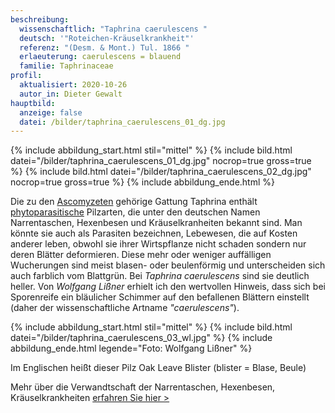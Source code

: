 ```yaml
---
beschreibung:
  wissenschaftlich: "Taphrina caerulescens "
  deutsch: '"Roteichen-Kräuselkrankheit"'
  referenz: "(Desm. & Mont.) Tul. 1866 "
  erlaeuterung: caerulescens = blauend
  familie: Taphrinaceae
profil:
  aktualisiert: 2020-10-26
  autor_in: Dieter Gewalt
hauptbild:
  anzeige: false
  datei: /bilder/taphrina_caerulescens_01_dg.jpg
---
```

{% include abbildung_start.html stil="mittel" %}
{% include bild.html datei="/bilder/taphrina_caerulescens_01_dg.jpg" nocrop=true gross=true %}
{% include bild.html datei="/bilder/taphrina_caerulescens_02_dg.jpg" nocrop=true gross=true %}
{% include abbildung_ende.html %}

Die zu den [Ascomyzeten](Ascomyzeten "Glossar") gehörige Gattung Taphrina enthält [phytoparasitische](Phytoparasiten "Glossar") Pilzarten, die unter den deutschen Namen Narrentaschen, Hexenbesen und Kräuselkranheiten bekannt sind. Man könnte sie auch als Parasiten bezeichnen, Lebewesen, die auf Kosten anderer leben, obwohl sie ihrer Wirtspflanze nicht schaden sondern nur deren Blätter deformieren. Diese mehr oder weniger auffälligen Wucherungen sind meist blasen- oder beulenförmig und unterscheiden sich auch farblich vom Blattgrün. Bei *Taphrina caerulescens* sind sie deutlich heller. Von *Wolfgang Lißner* erhielt ich den wertvollen Hinweis, dass sich bei Sporenreife ein bläulicher Schimmer auf den befallenen Blättern einstellt (daher der wissenschaftliche Artname *"caerulescens"*).

{% include abbildung_start.html stil="mittel" %}
{% include bild.html datei="/bilder/taphrina_caerulescens_03_wl.jpg" %}
{% include abbildung_ende.html legende="Foto: Wolfgang Lißner" %}

Im Englischen heißt dieser Pilz Oak Leave Blister  (blister = Blase, Beule)

Mehr über die Verwandtschaft der Narrentaschen, Hexenbesen, Kräuselkrankheiten [erfahren Sie hier >](/verwandt/narrentaschen-hexenbesen-kräuselkrankheiten)